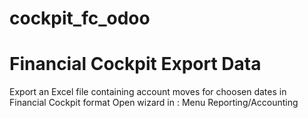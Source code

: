 # cockpit_fc_odoo
Financial Cockpit Export Data
===============================================================
Export an Excel file containing account moves for choosen dates in Financial Cockpit format
Open wizard in : Menu Reporting/Accounting
